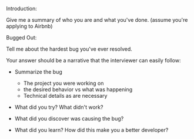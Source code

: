 Introduction:

Give me a summary of who you are and what you've done.
(assume you're applying to Airbnb)

Bugged Out:

Tell me about the hardest bug you've ever resolved.

Your answer should be a narrative that the interviewer can easily follow:

- Summarize the bug
  - The project you were working on
  - the desired behavior vs what was happening
  - Technical details as are necessary

- What did you try?  What didn't work?  

- What did you discover was causing the bug?  

- What did you learn?  How did this make you a better developer?
